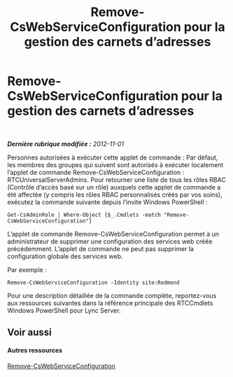﻿---
title: Remove-CsWebServiceConfiguration pour la gestion des carnets d’adresses
TOCTitle: Remove-CsWebServiceConfiguration pour la gestion des carnets d’adresses
ms:assetid: 91947cad-5cdd-41b9-83e1-650703c55879
ms:mtpsurl: https://technet.microsoft.com/fr-fr/library/Gg429713(v=OCS.15)
ms:contentKeyID: 49298086
ms.date: 05/20/2016
mtps_version: v=OCS.15
ms.translationtype: HT
---

# Remove-CsWebServiceConfiguration pour la gestion des carnets d’adresses

 

_**Dernière rubrique modifiée :** 2012-11-01_

Personnes autorisées à exécuter cette applet de commande : Par défaut, les membres des groupes qui suivent sont autorisés à exécuter localement l’applet de commande Remove-CsWebServiceConfiguration : RTCUniversalServerAdmins. Pour retourner une liste de tous les rôles RBAC (Contrôle d’accès basé sur un rôle) auxquels cette applet de commande a été affectée (y compris les rôles RBAC personnalisés créés par vos soins), exécutez la commande suivante depuis l’invite Windows PowerShell :

    Get-CsAdminRole | Where-Object {$_.Cmdlets -match "Remove-CsWebServiceConfiguration"}

L’applet de commande Remove-CsWebServiceConfiguration permet à un administrateur de supprimer une configuration des services web créée précédemment. L’applet de commande ne peut pas supprimer la configuration globale des services web.

Par exemple :

    Remove-CsWebServiceConfiguration -Identity site:Redmond

Pour une description détaillée de la commande complète, reportez-vous aux ressources suivantes dans la référence principale des RTCCmdlets Windows PowerShell pour Lync Server.

## Voir aussi

#### Autres ressources

[Remove-CsWebServiceConfiguration](remove-cswebserviceconfiguration.md)

